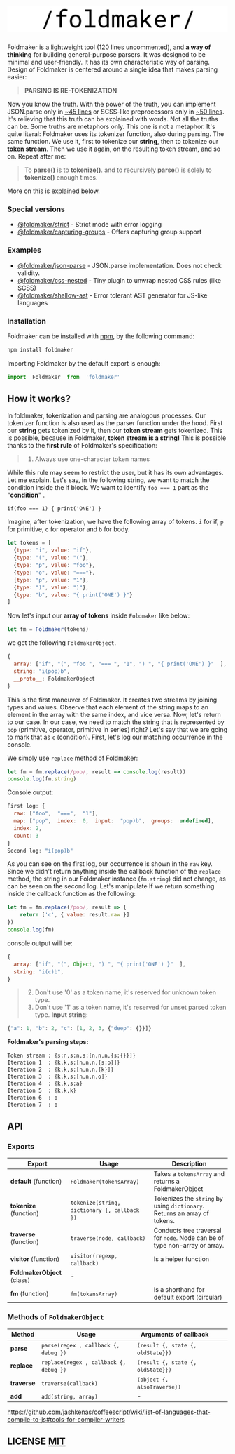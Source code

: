 # ![](logo.png)

Foldmaker is a lightweight tool (120 lines uncommented), and **a way of thinking** for building general-purpose parsers. It was designed to be minimal and user-friendly. It has its own characteristic way of parsing. Design of Foldmaker is centered around a single idea that makes parsing easier:

> **PARSING IS RE-TOKENIZATION**

Now you know the truth. With the power of the truth, you can implement JSON.parse only in [~45 lines](https://github.com/foldmaker/json-parse) or SCSS-like preprocessors only in [~50 lines](https://github.com/foldmaker/css-nested). It's relieving that this truth can be explained with words. Not all the truths can be. Some truths are metaphors only. This one is not a metaphor. It's quite literal: Foldmaker uses its tokenizer function, also during parsing. The same function. We use it, first to tokenize our **string**, then to tokenize our **token stream**. Then we use it again, on the resulting token stream, and so on. Repeat after me:

> To **parse()** is to **tokenize()**. and to recursively **parse()** is solely to **tokenize()** enough times.

More on this is explained below.

### Special versions

-  [@foldmaker/strict](https://github.com/foldmaker/foldmaker-strict) - Strict mode with error logging
-  [@foldmaker/capturing-groups](https://github.com/foldmaker/foldmaker-capturing-groups) - Offers capturing group  support

### Examples
-  [@foldmaker/json-parse](https://github.com/foldmaker/json-parse) - JSON.parse implementation. Does not check validity.
-  [@foldmaker/css-nested](https://github.com/foldmaker/css-nested) - Tiny plugin to unwrap nested CSS rules (like SCSS)
-  [@foldmaker/shallow-ast](https://github.com/foldmaker/shallow-ast) - Error tolerant AST generator for JS-like languages

### Installation
Foldmaker can be installed with [npm](https://docs.npmjs.com/getting-started/what-is-npm), by the following command:
```sh
npm install foldmaker
```
Importing Foldmaker by the default export is enough:
```js
import  Foldmaker  from  'foldmaker'
```

## How it works?

In foldmaker, tokenization and parsing are analogous processes. Our tokenizer function is also used as the parser function under the hood. First our **string** gets tokenized by it, then our **token stream** gets tokenized. This is possible, because in Foldmaker, **token stream is a string!** This is possible thanks to the **first rule** of Foldmaker's specification:

> 1. Always use one-character token names

While this rule may seem to restrict the user, but it has its own advantages. Let me explain. Let's say, in the following string, we want to match the condition inside the if block. We want to identify `foo === 1` part as the "**condition**" .
```
if(foo === 1) { print('ONE') }
```
Imagine, after tokenization, we have the following array of tokens. `i` for if, `p` for primitive, `o` for operator and `b` for body.
```js
let tokens = [
  {type: "i", value: "if"},
  {type: "(", value: "("},
  {type: "p", value: "foo"},
  {type: "o", value: "==="},
  {type: "p", value: "1"},
  {type: ")", value: ")"},
  {type: "b", value: "{ print('ONE') }"}
]
```
Now let's input our **array of tokens** inside `Foldmaker`  like below:
```js
let fm = Foldmaker(tokens)
```
we get the following `FoldmakerObject`. 
```js
{
  array: ["if", "(", "foo ", "=== ", "1", ") ", "{ print('ONE') }"  ],
  string: "i(pop)b",
  __proto__: FoldmakerObject
}
```
This is the first maneuver of Foldmaker. It creates two streams by joining types and values. Observe that each element of the string maps to an element in the array with the same index, and vice versa. Now, let's return to our case. In our case, we need to match the string that is represented by `pop` (primitive, operator, primitive in series) right? Let's say that we are going to mark that as `c` (condition). First, let's log our matching occurrence in the console. 

We simply use `replace` method of Foldmaker:
```js
let fm = fm.replace(/pop/, result => console.log(result))
console.log(fm.string)
```
Console output:
```js
First log: {
  raw: ["foo",  "===",  "1"],
  map: ["pop",  index:  0,  input:  "pop)b",  groups:  undefined],
  index: 2,
  count: 3
}
Second log: "i(pop)b"
```
As you can see on the first log, our occurrence is shown in the `raw` key. Since we didn't return anything inside the callback function of the `replace` method, the string in our Foldmaker instance (`fm.string`) did not change, as can be seen on the second log. Let's manipulate If we return something inside the callback function as the following:
```js
let fm = fm.replace(/pop/, result => {
	return ['c', { value: result.raw }]
})
console.log(fm)
```
console output will be:
```js
{
  array: ["if", "(", Object, ") ", "{ print('ONE') }"  ],
  string: "i(c)b",
}
```

> 2. Don't use '0' as a token name, it's reserved for unknown token type.
> 3. Don't use '1' as a token name, it's reserved for unset parsed token type.
**Input string:**
```js
{"a": 1, "b": 2, "c": [1, 2, 3, {"deep": {}}]}
```
**Foldmaker's parsing steps:**
```
Token stream : {s:n,s:n,s:[n,n,n,{s:{}}]}
Iteration 1  : {k,k,s:[n,n,n,{s:o}]}
Iteration 2  : {k,k,s:[n,n,n,{k}]}
Iteration 3  : {k,k,s:[n,n,n,o]}
Iteration 4  : {k,k,s:a}
Iteration 5  : {k,k,k}
Iteration 6  : o
Iteration 7  : o
```


## API

### Exports
| Export                      | Usage                                | Description  |
|-----------------------------|--------------------------------------|--------------|
| **default** (function)      | `Foldmaker(tokensArray)  `           | Takes a `tokensArray` and returns a FoldmakerObject  |
| **tokenize** (function)     | `tokenize(string, dictionary {, callback })` | Tokenizes the `string` by using `dictionary`. Returns an array of tokens.  |
| **traverse** (function)     | `traverse(node, callback)`           | Conducts tree traversal for `node`. Node can be of type non-array or array. |
| **visitor** (function)      | `visitor(regexp, callback)`          | Is a helper function |
| **FoldmakerObject** (class) | -                                    |   |
| **fm** (function)           | `fm(tokensArray)`                    | Is a shorthand for default export (circular)  |

### Methods of `FoldmakerObject`
| Method   | Usage                                | Arguments of callback           |   |   |
|----------|--------------------------------------|---------------------------------|---|---|
| **parse**    | `parse(regex , callback {, debug })`   | `(result {, state {, oldState}})` |   |   |
| **replace**  | `replace(regex , callback {, debug })` | `(result {, state {, oldState}})` |   |   |
| **traverse** | `traverse(callback)`                   | `(object {, alsoTraverse})`       |   |   |
| **add**      | `add(string, array)`                   | -                                |   |   |




https://github.com/jashkenas/coffeescript/wiki/list-of-languages-that-compile-to-js#tools-for-compiler-writers

  

## LICENSE [MIT](LICENSE)